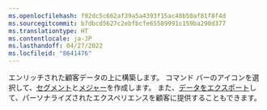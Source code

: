 ```yaml
---
ms.openlocfilehash: f92dc5c662af39a5a4393f15ac48b50af81f8f4d
ms.sourcegitcommit: b7dbcd5627c2ebfbcfe65589991c159ba290d377
ms.translationtype: HT
ms.contentlocale: ja-JP
ms.lasthandoff: 04/27/2022
ms.locfileid: "8641476"
---
```

エンリッチされた顧客データの上に構築します。 コマンド バーのアイコンを選択して、[セグメント](../segments.md)と[メジャー](../measures.md)を作成します。 また、[データをエクスポート](../export-destinations.md)して、パーソナライズされたエクスペリエンスを顧客に提供することもできます。